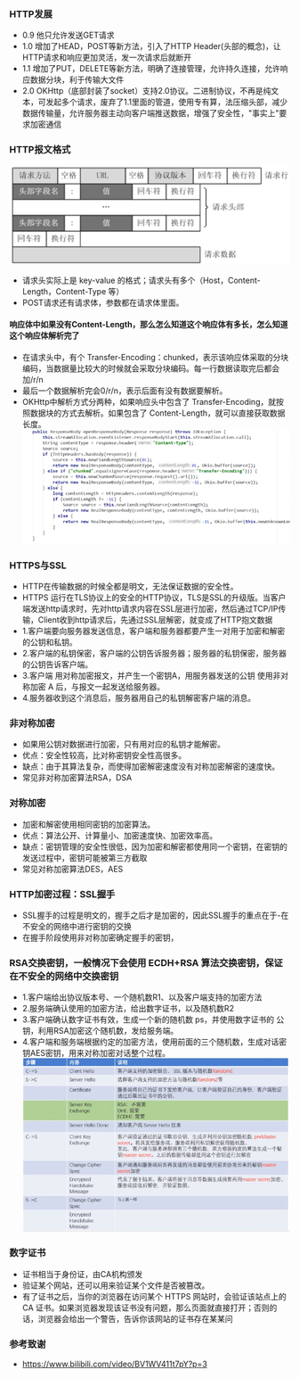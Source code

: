### HTTP发展
- 0.9 他只允许发送GET请求
- 1.0 增加了HEAD，POST等新方法，引入了HTTP Header(头部的概念)，让HTTP请求和响应更加灵活，发一次请求后就断开
- 1.1 增加了PUT，DELETE等新方法，明确了连接管理，允许持久连接，允许响应数据分块，利于传输大文件
- 2.0 OKHttp（底部封装了socket）支持2.0协议。二进制协议，不再是纯文本，可发起多个请求，废弃了1.1里面的管道，使用专有算，法压缩头部，减少数据传输量，允许服务器主动向客户端推送数据，增强了安全性，"事实上"要求加密通信

### HTTP报文格式
![img.png](resource/报文格式.png)
- 请求头实际上是 key-value 的格式；请求头有多个（Host，Content-Length，Content-Type 等）
- POST请求还有请求体，参数都在请求体里面。

#### 响应体中如果没有Content-Length，那么怎么知道这个响应体有多长，怎么知道这个响应体解析完了
- 在请求头中，有个 Transfer-Encoding：chunked，表示该响应体采取的分块编码，当数据量比较大的时候就会采取分块编码。每一行数据读取完后都会加/r/n
- 最后一个数据解析完会0/r/n，表示后面有没有数据要解析。
- OKHttp中解析方式分两种，如果响应头中包含了 Transfer-Encoding，就按照数据块的方式去解析。如果包含了 Content-Length，就可以直接获取数据长度。
![img_1.png](resource/OKHttp.png)

### HTTPS与SSL
- HTTP在传输数据的时候全都是明文，无法保证数据的安全性。
- HTTPS 运行在TLS协议上的安全的HTTP协议，TLS是SSL的升级版。当客户端发送http请求时，先对http请求内容在SSL层进行加密，然后通过TCP/IP传输，Client收到http请求后，先通过SSL层解密，就变成了HTTP抱文数据
- 1.客户端要向服务器发送信息，客户端和服务器都要产生一对用于加密和解密的公钥和私钥。
- 2.客户端的私钥保密，客户端的公钥告诉服务器；服务器的私钥保密，服务器的公钥告诉客户端。
- 3.客户端 用对称加密报文，并产生一个密钥A，用服务器发送的公钥 使用非对称加密 A 后，与报文一起发送给服务器。
- 4.服务器收到这个消息后，服务器用自己的私钥解密客户端的消息。

### 非对称加密
- 如果用公钥对数据进行加密，只有用对应的私钥才能解密。
- 优点：安全性较高，比对称密钥安全性高很多。 
- 缺点：由于其算法复杂，而使得加密解密速度没有对称加密解密的速度快。
- 常见非对称加密算法RSA，DSA

### 对称加密
- 加密和解密使用相同密钥的加密算法。
- 优点：算法公开、计算量小、加密速度快、加密效率高。 
- 缺点：密钥管理的安全性很低，因为加密和解密都使用同一个密钥，在密钥的发送过程中，密钥可能被第三方截取
- 常见对称加密算法DES，AES

### HTTP加密过程：SSL握手
- SSL握手的过程是明文的，握手之后才是加密的，因此SSL握手的重点在于-在不安全的网络中进行密钥的交换
- 在握手阶段使用非对称加密确定握手的密钥，

### RSA交换密钥，一般情况下会使用 ECDH+RSA 算法交换密钥，保证在不安全的网络中交换密钥
- 1.客户端给出协议版本号、一个随机数R1、以及客户端支持的加密方法
- 2.服务端确认使用的加密方法，给出数字证书，以及随机数R2
- 3.客户端确认数字证书有效，生成一个新的随机数 ps，并使用数字证书的 公钥，利用RSA加密这个随机数，发给服务端。
- 4.客户端和服务端根据约定的加密方法，使用前面的三个随机数，生成对话密钥AES密钥，用来对称加密对话整个过程。
![img.png](SSL加密过程.png)

### 数字证书
- 证书相当于身份证，由CA机构颁发
- 验证某个网站，还可以用来验证某个文件是否被篡改。
- 有了证书之后，当你的浏览器在访问某个 HTTPS 网站时，会验证该站点上的 CA 证书。如果浏览器发现该证书没有问题，那么页面就直接打开；否则的话，浏览器会给出一个警告，告诉你该网站的证书存在某某问



### 参考致谢
- https://www.bilibili.com/video/BV1WV411t7pY?p=3